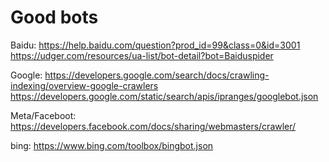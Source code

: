 # Good bots

Baidu:
<https://help.baidu.com/question?prod_id=99&class=0&id=3001>
<https://udger.com/resources/ua-list/bot-detail?bot=Baiduspider>

Google:
<https://developers.google.com/search/docs/crawling-indexing/overview-google-crawlers>
https://developers.google.com/static/search/apis/ipranges/googlebot.json

Meta/Faceboot:
<https://developers.facebook.com/docs/sharing/webmasters/crawler/>

bing:
<https://www.bing.com/toolbox/bingbot.json>
